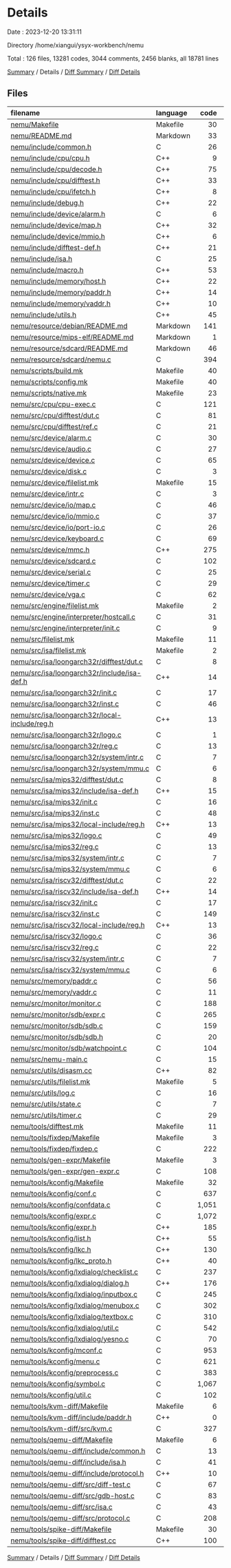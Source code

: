 # Details

Date : 2023-12-20 13:31:11

Directory /home/xiangui/ysyx-workbench/nemu

Total : 126 files,  13281 codes, 3044 comments, 2456 blanks, all 18781 lines

[Summary](results.md) / Details / [Diff Summary](diff.md) / [Diff Details](diff-details.md)

## Files
| filename | language | code | comment | blank | total |
| :--- | :--- | ---: | ---: | ---: | ---: |
| [nemu/Makefile](/nemu/Makefile) | Makefile | 30 | 22 | 10 | 62 |
| [nemu/README.md](/nemu/README.md) | Markdown | 33 | 0 | 3 | 36 |
| [nemu/include/common.h](/nemu/include/common.h) | C | 26 | 14 | 10 | 50 |
| [nemu/include/cpu/cpu.h](/nemu/include/cpu/cpu.h) | C++ | 9 | 14 | 7 | 30 |
| [nemu/include/cpu/decode.h](/nemu/include/cpu/decode.h) | C++ | 75 | 16 | 12 | 103 |
| [nemu/include/cpu/difftest.h](/nemu/include/cpu/difftest.h) | C++ | 33 | 14 | 7 | 54 |
| [nemu/include/cpu/ifetch.h](/nemu/include/cpu/ifetch.h) | C++ | 8 | 14 | 5 | 27 |
| [nemu/include/debug.h](/nemu/include/debug.h) | C++ | 22 | 14 | 8 | 44 |
| [nemu/include/device/alarm.h](/nemu/include/device/alarm.h) | C | 6 | 14 | 5 | 25 |
| [nemu/include/device/map.h](/nemu/include/device/map.h) | C++ | 32 | 15 | 10 | 57 |
| [nemu/include/device/mmio.h](/nemu/include/device/mmio.h) | C++ | 6 | 14 | 5 | 25 |
| [nemu/include/difftest-def.h](/nemu/include/difftest-def.h) | C++ | 21 | 14 | 6 | 41 |
| [nemu/include/isa.h](/nemu/include/isa.h) | C | 25 | 23 | 11 | 59 |
| [nemu/include/macro.h](/nemu/include/macro.h) | C++ | 53 | 40 | 18 | 111 |
| [nemu/include/memory/host.h](/nemu/include/memory/host.h) | C++ | 22 | 14 | 7 | 43 |
| [nemu/include/memory/paddr.h](/nemu/include/memory/paddr.h) | C++ | 14 | 16 | 8 | 38 |
| [nemu/include/memory/vaddr.h](/nemu/include/memory/vaddr.h) | C++ | 10 | 14 | 6 | 30 |
| [nemu/include/utils.h](/nemu/include/utils.h) | C++ | 45 | 17 | 16 | 78 |
| [nemu/resource/debian/README.md](/nemu/resource/debian/README.md) | Markdown | 141 | 0 | 32 | 173 |
| [nemu/resource/mips-elf/README.md](/nemu/resource/mips-elf/README.md) | Markdown | 1 | 0 | 1 | 2 |
| [nemu/resource/sdcard/README.md](/nemu/resource/sdcard/README.md) | Markdown | 46 | 0 | 13 | 59 |
| [nemu/resource/sdcard/nemu.c](/nemu/resource/sdcard/nemu.c) | C | 394 | 40 | 109 | 543 |
| [nemu/scripts/build.mk](/nemu/scripts/build.mk) | Makefile | 40 | 5 | 14 | 59 |
| [nemu/scripts/config.mk](/nemu/scripts/config.mk) | Makefile | 40 | 15 | 16 | 71 |
| [nemu/scripts/native.mk](/nemu/scripts/native.mk) | Makefile | 23 | 16 | 13 | 52 |
| [nemu/src/cpu/cpu-exec.c](/nemu/src/cpu/cpu-exec.c) | C | 121 | 29 | 21 | 171 |
| [nemu/src/cpu/difftest/dut.c](/nemu/src/cpu/difftest/dut.c) | C | 81 | 30 | 25 | 136 |
| [nemu/src/cpu/difftest/ref.c](/nemu/src/cpu/difftest/ref.c) | C | 21 | 15 | 7 | 43 |
| [nemu/src/device/alarm.c](/nemu/src/device/alarm.c) | C | 30 | 14 | 8 | 52 |
| [nemu/src/device/audio.c](/nemu/src/device/audio.c) | C | 27 | 14 | 7 | 48 |
| [nemu/src/device/device.c](/nemu/src/device/device.c) | C | 65 | 15 | 12 | 92 |
| [nemu/src/device/disk.c](/nemu/src/device/disk.c) | C | 3 | 14 | 3 | 20 |
| [nemu/src/device/filelist.mk](/nemu/src/device/filelist.mk) | Makefile | 15 | 14 | 4 | 33 |
| [nemu/src/device/intr.c](/nemu/src/device/intr.c) | C | 3 | 14 | 3 | 20 |
| [nemu/src/device/io/map.c](/nemu/src/device/io/map.c) | C | 46 | 15 | 10 | 71 |
| [nemu/src/device/io/mmio.c](/nemu/src/device/io/mmio.c) | C | 37 | 16 | 11 | 64 |
| [nemu/src/device/io/port-io.c](/nemu/src/device/io/port-io.c) | C | 26 | 16 | 8 | 50 |
| [nemu/src/device/keyboard.c](/nemu/src/device/keyboard.c) | C | 69 | 15 | 17 | 101 |
| [nemu/src/device/mmc.h](/nemu/src/device/mmc.h) | C++ | 275 | 117 | 48 | 440 |
| [nemu/src/device/sdcard.c](/nemu/src/device/sdcard.c) | C | 102 | 20 | 13 | 135 |
| [nemu/src/device/serial.c](/nemu/src/device/serial.c) | C | 25 | 17 | 10 | 52 |
| [nemu/src/device/timer.c](/nemu/src/device/timer.c) | C | 29 | 14 | 6 | 49 |
| [nemu/src/device/vga.c](/nemu/src/device/vga.c) | C | 62 | 16 | 15 | 93 |
| [nemu/src/engine/filelist.mk](/nemu/src/engine/filelist.mk) | Makefile | 2 | 14 | 2 | 18 |
| [nemu/src/engine/interpreter/hostcall.c](/nemu/src/engine/interpreter/hostcall.c) | C | 31 | 14 | 7 | 52 |
| [nemu/src/engine/interpreter/init.c](/nemu/src/engine/interpreter/init.c) | C | 9 | 15 | 4 | 28 |
| [nemu/src/filelist.mk](/nemu/src/filelist.mk) | Makefile | 11 | 14 | 4 | 29 |
| [nemu/src/isa/filelist.mk](/nemu/src/isa/filelist.mk) | Makefile | 2 | 14 | 2 | 18 |
| [nemu/src/isa/loongarch32r/difftest/dut.c](/nemu/src/isa/loongarch32r/difftest/dut.c) | C | 8 | 20 | 6 | 34 |
| [nemu/src/isa/loongarch32r/include/isa-def.h](/nemu/src/isa/loongarch32r/include/isa-def.h) | C++ | 14 | 15 | 7 | 36 |
| [nemu/src/isa/loongarch32r/init.c](/nemu/src/isa/loongarch32r/init.c) | C | 17 | 20 | 7 | 44 |
| [nemu/src/isa/loongarch32r/inst.c](/nemu/src/isa/loongarch32r/inst.c) | C | 46 | 14 | 13 | 73 |
| [nemu/src/isa/loongarch32r/local-include/reg.h](/nemu/src/isa/loongarch32r/local-include/reg.h) | C++ | 13 | 14 | 7 | 34 |
| [nemu/src/isa/loongarch32r/logo.c](/nemu/src/isa/loongarch32r/logo.c) | C | 1 | 14 | 2 | 17 |
| [nemu/src/isa/loongarch32r/reg.c](/nemu/src/isa/loongarch32r/reg.c) | C | 13 | 14 | 5 | 32 |
| [nemu/src/isa/loongarch32r/system/intr.c](/nemu/src/isa/loongarch32r/system/intr.c) | C | 7 | 17 | 5 | 29 |
| [nemu/src/isa/loongarch32r/system/mmu.c](/nemu/src/isa/loongarch32r/system/mmu.c) | C | 6 | 14 | 3 | 23 |
| [nemu/src/isa/mips32/difftest/dut.c](/nemu/src/isa/mips32/difftest/dut.c) | C | 8 | 14 | 4 | 26 |
| [nemu/src/isa/mips32/include/isa-def.h](/nemu/src/isa/mips32/include/isa-def.h) | C++ | 15 | 15 | 7 | 37 |
| [nemu/src/isa/mips32/init.c](/nemu/src/isa/mips32/init.c) | C | 16 | 20 | 7 | 43 |
| [nemu/src/isa/mips32/inst.c](/nemu/src/isa/mips32/inst.c) | C | 48 | 14 | 13 | 75 |
| [nemu/src/isa/mips32/local-include/reg.h](/nemu/src/isa/mips32/local-include/reg.h) | C++ | 13 | 14 | 7 | 34 |
| [nemu/src/isa/mips32/logo.c](/nemu/src/isa/mips32/logo.c) | C | 49 | 26 | 4 | 79 |
| [nemu/src/isa/mips32/reg.c](/nemu/src/isa/mips32/reg.c) | C | 13 | 14 | 5 | 32 |
| [nemu/src/isa/mips32/system/intr.c](/nemu/src/isa/mips32/system/intr.c) | C | 7 | 17 | 5 | 29 |
| [nemu/src/isa/mips32/system/mmu.c](/nemu/src/isa/mips32/system/mmu.c) | C | 6 | 14 | 3 | 23 |
| [nemu/src/isa/riscv32/difftest/dut.c](/nemu/src/isa/riscv32/difftest/dut.c) | C | 22 | 14 | 5 | 41 |
| [nemu/src/isa/riscv32/include/isa-def.h](/nemu/src/isa/riscv32/include/isa-def.h) | C++ | 14 | 15 | 7 | 36 |
| [nemu/src/isa/riscv32/init.c](/nemu/src/isa/riscv32/init.c) | C | 17 | 20 | 7 | 44 |
| [nemu/src/isa/riscv32/inst.c](/nemu/src/isa/riscv32/inst.c) | C | 149 | 14 | 12 | 175 |
| [nemu/src/isa/riscv32/local-include/reg.h](/nemu/src/isa/riscv32/local-include/reg.h) | C++ | 13 | 14 | 7 | 34 |
| [nemu/src/isa/riscv32/logo.c](/nemu/src/isa/riscv32/logo.c) | C | 36 | 24 | 4 | 64 |
| [nemu/src/isa/riscv32/reg.c](/nemu/src/isa/riscv32/reg.c) | C | 22 | 14 | 4 | 40 |
| [nemu/src/isa/riscv32/system/intr.c](/nemu/src/isa/riscv32/system/intr.c) | C | 7 | 17 | 5 | 29 |
| [nemu/src/isa/riscv32/system/mmu.c](/nemu/src/isa/riscv32/system/mmu.c) | C | 6 | 14 | 3 | 23 |
| [nemu/src/memory/paddr.c](/nemu/src/memory/paddr.c) | C | 56 | 16 | 14 | 86 |
| [nemu/src/memory/vaddr.c](/nemu/src/memory/vaddr.c) | C | 11 | 14 | 5 | 30 |
| [nemu/src/monitor/monitor.c](/nemu/src/monitor/monitor.c) | C | 188 | 27 | 33 | 248 |
| [nemu/src/monitor/sdb/expr.c](/nemu/src/monitor/sdb/expr.c) | C | 265 | 32 | 27 | 324 |
| [nemu/src/monitor/sdb/sdb.c](/nemu/src/monitor/sdb/sdb.c) | C | 159 | 24 | 42 | 225 |
| [nemu/src/monitor/sdb/sdb.h](/nemu/src/monitor/sdb/sdb.h) | C | 20 | 15 | 10 | 45 |
| [nemu/src/monitor/sdb/watchpoint.c](/nemu/src/monitor/sdb/watchpoint.c) | C | 104 | 17 | 15 | 136 |
| [nemu/src/nemu-main.c](/nemu/src/nemu-main.c) | C | 15 | 16 | 4 | 35 |
| [nemu/src/utils/disasm.cc](/nemu/src/utils/disasm.cc) | C++ | 82 | 14 | 14 | 110 |
| [nemu/src/utils/filelist.mk](/nemu/src/utils/filelist.mk) | Makefile | 5 | 14 | 2 | 21 |
| [nemu/src/utils/log.c](/nemu/src/utils/log.c) | C | 16 | 14 | 5 | 35 |
| [nemu/src/utils/state.c](/nemu/src/utils/state.c) | C | 7 | 14 | 4 | 25 |
| [nemu/src/utils/timer.c](/nemu/src/utils/timer.c) | C | 29 | 14 | 7 | 50 |
| [nemu/tools/difftest.mk](/nemu/tools/difftest.mk) | Makefile | 11 | 14 | 4 | 29 |
| [nemu/tools/fixdep/Makefile](/nemu/tools/fixdep/Makefile) | Makefile | 3 | 0 | 1 | 4 |
| [nemu/tools/fixdep/fixdep.c](/nemu/tools/fixdep/fixdep.c) | C | 222 | 138 | 45 | 405 |
| [nemu/tools/gen-expr/Makefile](/nemu/tools/gen-expr/Makefile) | Makefile | 3 | 14 | 2 | 19 |
| [nemu/tools/gen-expr/gen-expr.c](/nemu/tools/gen-expr/gen-expr.c) | C | 108 | 16 | 23 | 147 |
| [nemu/tools/kconfig/Makefile](/nemu/tools/kconfig/Makefile) | Makefile | 32 | 0 | 9 | 41 |
| [nemu/tools/kconfig/conf.c](/nemu/tools/kconfig/conf.c) | C | 637 | 35 | 56 | 728 |
| [nemu/tools/kconfig/confdata.c](/nemu/tools/kconfig/confdata.c) | C | 1,051 | 116 | 172 | 1,339 |
| [nemu/tools/kconfig/expr.c](/nemu/tools/kconfig/expr.c) | C | 1,072 | 138 | 94 | 1,304 |
| [nemu/tools/kconfig/expr.h](/nemu/tools/kconfig/expr.h) | C++ | 185 | 91 | 57 | 333 |
| [nemu/tools/kconfig/list.h](/nemu/tools/kconfig/list.h) | C++ | 55 | 61 | 17 | 133 |
| [nemu/tools/kconfig/lkc.h](/nemu/tools/kconfig/lkc.h) | C++ | 130 | 14 | 30 | 174 |
| [nemu/tools/kconfig/lkc_proto.h](/nemu/tools/kconfig/lkc_proto.h) | C++ | 40 | 5 | 7 | 52 |
| [nemu/tools/kconfig/lxdialog/checklist.c](/nemu/tools/kconfig/lxdialog/checklist.c) | C | 237 | 37 | 46 | 320 |
| [nemu/tools/kconfig/lxdialog/dialog.h](/nemu/tools/kconfig/lxdialog/dialog.h) | C++ | 176 | 38 | 25 | 239 |
| [nemu/tools/kconfig/lxdialog/inputbox.c](/nemu/tools/kconfig/lxdialog/inputbox.c) | C | 245 | 16 | 29 | 290 |
| [nemu/tools/kconfig/lxdialog/menubox.c](/nemu/tools/kconfig/lxdialog/menubox.c) | C | 302 | 68 | 55 | 425 |
| [nemu/tools/kconfig/lxdialog/textbox.c](/nemu/tools/kconfig/lxdialog/textbox.c) | C | 310 | 44 | 42 | 396 |
| [nemu/tools/kconfig/lxdialog/util.c](/nemu/tools/kconfig/lxdialog/util.c) | C | 542 | 63 | 96 | 701 |
| [nemu/tools/kconfig/lxdialog/yesno.c](/nemu/tools/kconfig/lxdialog/yesno.c) | C | 70 | 14 | 18 | 102 |
| [nemu/tools/kconfig/mconf.c](/nemu/tools/kconfig/mconf.c) | C | 953 | 16 | 72 | 1,041 |
| [nemu/tools/kconfig/menu.c](/nemu/tools/kconfig/menu.c) | C | 621 | 175 | 104 | 900 |
| [nemu/tools/kconfig/preprocess.c](/nemu/tools/kconfig/preprocess.c) | C | 383 | 87 | 105 | 575 |
| [nemu/tools/kconfig/symbol.c](/nemu/tools/kconfig/symbol.c) | C | 1,067 | 83 | 165 | 1,315 |
| [nemu/tools/kconfig/util.c](/nemu/tools/kconfig/util.c) | C | 102 | 11 | 17 | 130 |
| [nemu/tools/kvm-diff/Makefile](/nemu/tools/kvm-diff/Makefile) | Makefile | 6 | 14 | 4 | 24 |
| [nemu/tools/kvm-diff/include/paddr.h](/nemu/tools/kvm-diff/include/paddr.h) | C++ | 0 | 15 | 2 | 17 |
| [nemu/tools/kvm-diff/src/kvm.c](/nemu/tools/kvm-diff/src/kvm.c) | C | 327 | 29 | 53 | 409 |
| [nemu/tools/qemu-diff/Makefile](/nemu/tools/qemu-diff/Makefile) | Makefile | 6 | 14 | 4 | 24 |
| [nemu/tools/qemu-diff/include/common.h](/nemu/tools/qemu-diff/include/common.h) | C | 13 | 14 | 6 | 33 |
| [nemu/tools/qemu-diff/include/isa.h](/nemu/tools/qemu-diff/include/isa.h) | C | 41 | 14 | 5 | 60 |
| [nemu/tools/qemu-diff/include/protocol.h](/nemu/tools/qemu-diff/include/protocol.h) | C++ | 10 | 18 | 10 | 38 |
| [nemu/tools/qemu-diff/src/diff-test.c](/nemu/tools/qemu-diff/src/diff-test.c) | C | 67 | 17 | 16 | 100 |
| [nemu/tools/qemu-diff/src/gdb-host.c](/nemu/tools/qemu-diff/src/gdb-host.c) | C | 83 | 15 | 21 | 119 |
| [nemu/tools/qemu-diff/src/isa.c](/nemu/tools/qemu-diff/src/isa.c) | C | 43 | 21 | 15 | 79 |
| [nemu/tools/qemu-diff/src/protocol.c](/nemu/tools/qemu-diff/src/protocol.c) | C | 208 | 43 | 55 | 306 |
| [nemu/tools/spike-diff/Makefile](/nemu/tools/spike-diff/Makefile) | Makefile | 30 | 14 | 11 | 55 |
| [nemu/tools/spike-diff/difftest.cc](/nemu/tools/spike-diff/difftest.cc) | C++ | 100 | 14 | 18 | 132 |

[Summary](results.md) / Details / [Diff Summary](diff.md) / [Diff Details](diff-details.md)